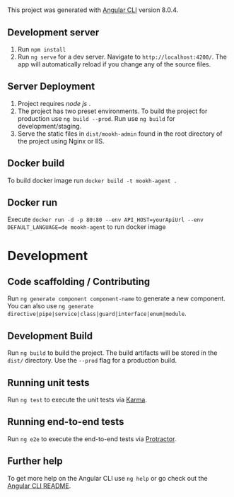 # ########

This project was generated with [Angular CLI](https://github.com/angular/angular-cli) version 8.0.4.

## Development server
1. Run `npm install`
2. Run `ng serve` for a dev server. Navigate to `http://localhost:4200/`. The app will automatically reload if you change any of the source files.

## Server Deployment
1. Project requires *node js* .
2. The project has two preset environments. To build the project for production use `ng build --prod`. Run use `ng build` for development/staging.
3. Serve the static files in `dist/mookh-admin` found in the root directory of the project using Nginx or IIS.

## Docker build

To build docker image run `docker build -t mookh-agent .`

## Docker run

Execute `docker run -d -p 80:80 --env API_HOST=yourApiUrl --env DEFAULT_LANGUAGE=de mookh-agent` to run docker image


# Development
## Code scaffolding / Contributing

Run `ng generate component component-name` to generate a new component. You can also use `ng generate directive|pipe|service|class|guard|interface|enum|module`.

## Development Build

Run `ng build` to build the project. The build artifacts will be stored in the `dist/` directory. Use the `--prod` flag for a production build.

## Running unit tests

Run `ng test` to execute the unit tests via [Karma](https://karma-runner.github.io).

## Running end-to-end tests

Run `ng e2e` to execute the end-to-end tests via [Protractor](http://www.protractortest.org/).

## Further help

To get more help on the Angular CLI use `ng help` or go check out the [Angular CLI README](https://github.com/angular/angular-cli/blob/master/README.md).
